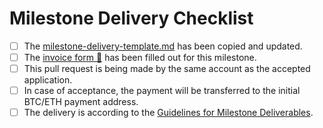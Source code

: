 # Milestone Delivery Checklist

- [ ] The [milestone-delivery-template.md](https://github.com/w3f/Grant-Milestone-Delivery/blob/master/deliveries/milestone-delivery-template.md) has been copied and updated.
- [ ] The [invoice form :pencil:](https://forms.gle/8Wx7nxtq8fKrsuEz8) has been filled out for this milestone. 
- [ ] This pull request is being made by the same account as the accepted application. 
- [ ] In case of acceptance, the payment will be transferred to the initial BTC/ETH payment address. 
- [ ] The delivery is according to the [Guidelines for Milestone Deliverables](https://github.com/w3f/General-Grants-Program/blob/master/grants/milestone-deliverables-guidelines.md). 
